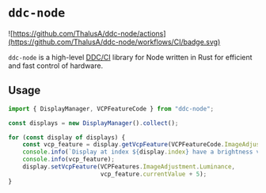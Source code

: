 # `ddc-node`

![https://github.com/ThalusA/ddc-node/actions](https://github.com/ThalusA/ddc-node/workflows/CI/badge.svg)

`ddc-node` is a high-level [DDC/CI](https://en.wikipedia.org/wiki/Display_Data_Channel) library for Node written in Rust for efficient and fast control of hardware.

## Usage

```typescript
import { DisplayManager, VCPFeatureCode } from "ddc-node";

const displays = new DisplayManager().collect();

for (const display of displays) {
    const vcp_feature = display.getVcpFeature(VCPFeatureCode.ImageAdjustment.Luminance);
    console.info(`Display at index ${display.index} have a brightness value of`);
    console.info(vcp_feature);
    display.setVcpFeature(VCPFeatures.ImageAdjustment.Luminance,
                          vcp_feature.currentValue + 5);
}
```
